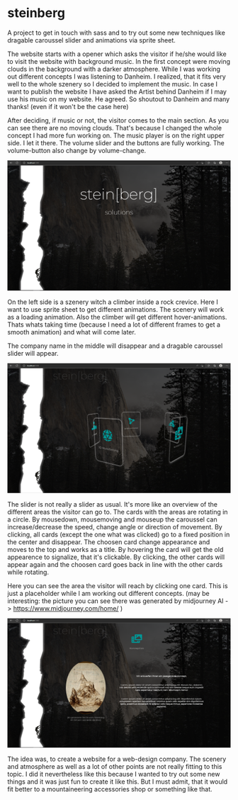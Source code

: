 # steinberg

A project to get in touch with sass and to try out some new techniques like dragable caroussel slider and animations via sprite sheet.

The website starts with a opener which asks the visitor if he/she would like to visit the website with background music. In the first concept were moving clouds in the background with a darker atmosphere. While I was working out different concepts I was listening to Danheim. I realized, that it fits very well to the whole szenery so I decided to implement the music. In case I want to publish the website I have asked the Artist behind Danheim if I may use his music on my website. He agreed. So shoutout to Danheim and many thanks! (even if it won't be the case here)

After deciding, if music or not, the visitor comes to the main section. As you can see there are no moving clouds. That's because I changed the whole concept I had more fun working on. The music player is on the right upper side. I let it there. The volume slider and the buttons are fully working. The volume-button also change by volume-change.

![](screenshots/start.PNG)

On the left side is a szenery witch a climber inside a rock crevice. Here I want to use sprite sheet to get different animations. The scenery will work as a loading animation. Also the climber will get different hover-animations. Thats whats taking time (because I need a lot of different frames to get a smooth animation) and what will come later.

The company name in the middle will disappear and a dragable caroussel slider will appear.

![](screenshots/caroussel.PNG)

The slider is not really a slider as usual. It's more like an overview of the different areas the visitor can go to. The cards with the areas are rotating in a circle. By mousedown, mousemoving and mouseup the caroussel can increase/decrease the speed, change angle or direction of movement. By clicking, all cards (except the one what was clicked) go to a fixed position in the center and disappear. The choosen card change appearance and moves to the top and works as a title. By hovering the card will get the old appearence to signalize, that it's clickable. By clicking, the other cards will appear again and the choosen card goes back in line with the other cards while rotating.

Here you can see the area the visitor will reach by clicking one card. This is just a placeholder while I am working out different concepts. (may be interesting: the picture you can see there was generated by midjourney AI -> https://www.midjourney.com/home/ )

![](screenshots/conception.PNG)

The idea was, to create a website for a web-design company. The scenery and atmosphere as well as a lot of other points are not really fitting to this topic. I did it nevertheless like this because I wanted to try out some new things and it was just fun to create it like this. But I must admit, that it would fit better to a mountaineering accessories shop or something like that.
